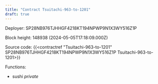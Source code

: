 ```yaml
---
title: "Contract Tsuitachi-963-to-1201"
draft: true
---
```

Deployer: SP28NB976TJHHGF4218KT194NPWP9N1X3WY516Z1P


 



Block height: 148938 (2024-05-05T17:18:09.000Z)

Source code: {{<contractref "Tsuitachi-963-to-1201" SP28NB976TJHHGF4218KT194NPWP9N1X3WY516Z1P Tsuitachi-963-to-1201>}}

Functions:

* sushi _private_
